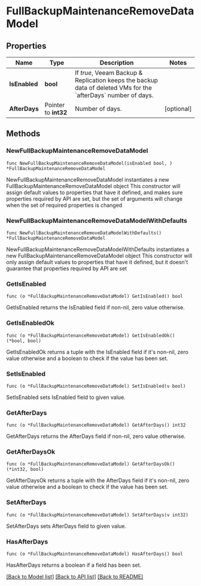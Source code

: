 # FullBackupMaintenanceRemoveDataModel

## Properties

Name | Type | Description | Notes
------------ | ------------- | ------------- | -------------
**IsEnabled** | **bool** | If *true*, Veeam Backup &amp; Replication keeps the backup data of deleted VMs for the &#x60;afterDays&#x60; number of days. | 
**AfterDays** | Pointer to **int32** | Number of days. | [optional] 

## Methods

### NewFullBackupMaintenanceRemoveDataModel

`func NewFullBackupMaintenanceRemoveDataModel(isEnabled bool, ) *FullBackupMaintenanceRemoveDataModel`

NewFullBackupMaintenanceRemoveDataModel instantiates a new FullBackupMaintenanceRemoveDataModel object
This constructor will assign default values to properties that have it defined,
and makes sure properties required by API are set, but the set of arguments
will change when the set of required properties is changed

### NewFullBackupMaintenanceRemoveDataModelWithDefaults

`func NewFullBackupMaintenanceRemoveDataModelWithDefaults() *FullBackupMaintenanceRemoveDataModel`

NewFullBackupMaintenanceRemoveDataModelWithDefaults instantiates a new FullBackupMaintenanceRemoveDataModel object
This constructor will only assign default values to properties that have it defined,
but it doesn't guarantee that properties required by API are set

### GetIsEnabled

`func (o *FullBackupMaintenanceRemoveDataModel) GetIsEnabled() bool`

GetIsEnabled returns the IsEnabled field if non-nil, zero value otherwise.

### GetIsEnabledOk

`func (o *FullBackupMaintenanceRemoveDataModel) GetIsEnabledOk() (*bool, bool)`

GetIsEnabledOk returns a tuple with the IsEnabled field if it's non-nil, zero value otherwise
and a boolean to check if the value has been set.

### SetIsEnabled

`func (o *FullBackupMaintenanceRemoveDataModel) SetIsEnabled(v bool)`

SetIsEnabled sets IsEnabled field to given value.


### GetAfterDays

`func (o *FullBackupMaintenanceRemoveDataModel) GetAfterDays() int32`

GetAfterDays returns the AfterDays field if non-nil, zero value otherwise.

### GetAfterDaysOk

`func (o *FullBackupMaintenanceRemoveDataModel) GetAfterDaysOk() (*int32, bool)`

GetAfterDaysOk returns a tuple with the AfterDays field if it's non-nil, zero value otherwise
and a boolean to check if the value has been set.

### SetAfterDays

`func (o *FullBackupMaintenanceRemoveDataModel) SetAfterDays(v int32)`

SetAfterDays sets AfterDays field to given value.

### HasAfterDays

`func (o *FullBackupMaintenanceRemoveDataModel) HasAfterDays() bool`

HasAfterDays returns a boolean if a field has been set.


[[Back to Model list]](../README.md#documentation-for-models) [[Back to API list]](../README.md#documentation-for-api-endpoints) [[Back to README]](../README.md)


